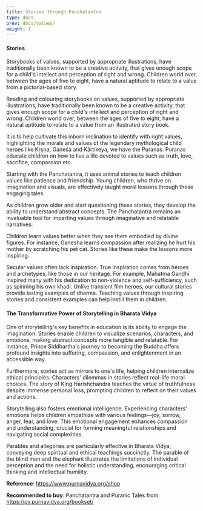 ```yaml
---
title: Stories through Panchatantra
type: docs
prev: docs/values/
weight: 1
---
```

#### Stories

Storybooks of values, supported by appropriate illustrations, have traditionally been known to be a creative activity, that gives enough scope for a child's intellect and perception of right and wrong. Children world over, between the ages of five to eight, have a natural aptitude to relate to a value from a pictorial-based story.


Reading and colouring storybooks on values, supported by appropriate illustrations, have traditionally been known to be a creative activity, that gives enough scope for a child's intellect and perception of right and wrong. Children world over, between the ages of five to eight, have a natural aptitude to relate to a value from an illustrated story book.

It is to help cultivate this inborn inclination to identify with right values,  highlighting the morals and values of the legendary mythological child heroes like Kṛṣṇa, Gaṇeśa and Kārtikeya, we have the Puranas. Puranas educate children on how to live a life devoted to values such as truth, love, sacrifice, compassion etc.

Starting with the Panchatantra, it uses animal stories to teach children values like patience and friendship. Young children, who thrive on imagination and visuals, are effectively taught moral lessons through these engaging tales.

As children grow older and start questioning these stories, they develop the ability to understand abstract concepts. The Panchatantra remains an invaluable tool for imparting values through imaginative and relatable narratives.


Children learn values better when they see them embodied by divine figures. For instance, Ganesha learns compassion after realizing he hurt his mother by scratching his pet cat. Stories like these make the lessons more inspiring.


Secular values often lack inspiration. True inspiration comes from heroes and archetypes, like those in our heritage. For example, Mahatma Gandhi inspired many with his dedication to non-violence and self-sufficiency, such as spinning his own khadi. Unlike transient film heroes, our cultural stories provide lasting examples of dharma. Teaching values through inspiring stories and consistent examples can help instill them in children.


#### The Transformative Power of Storytelling in Bharata Vidya


One of storytelling's key benefits in education is its ability to engage the imagination. Stories enable children to visualize scenarios, characters, and emotions, making abstract concepts more tangible and relatable. For instance, Prince Siddhartha's journey to becoming the Buddha offers profound insights into suffering, compassion, and enlightenment in an accessible way.

Furthermore, stories act as mirrors to one's life, helping children internalize ethical principles. Characters' dilemmas in stories reflect real-life moral choices. The story of King Harishchandra teaches the virtue of truthfulness despite immense personal loss, prompting children to reflect on their values and actions.


Storytelling also fosters emotional intelligence. Experiencing characters' emotions helps children empathize with various feelings—joy, sorrow, anger, fear, and love. This emotional engagement enhances compassion and understanding, crucial for forming meaningful relationships and navigating social complexities.

Parables and allegories are particularly effective in Bharata Vidya, conveying deep spiritual and ethical teachings succinctly. The parable of the blind men and the elephant illustrates the limitations of individual perception and the need for holistic understanding, encouraging critical thinking and intellectual humility.

**Reference**: https://www.purnavidya.org/shop

**Recommended to buy**: Panchatantra and Puranic Tales from https://pv.purnavidya.org/bookset/